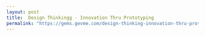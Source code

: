 ```yaml
---
layout: post
title:  Design Thinkingg - Innovation Thru Prototyping
permalink: "https://gems.gevme.com/design-thinking-innovation-thru-prototyping"
---
```

